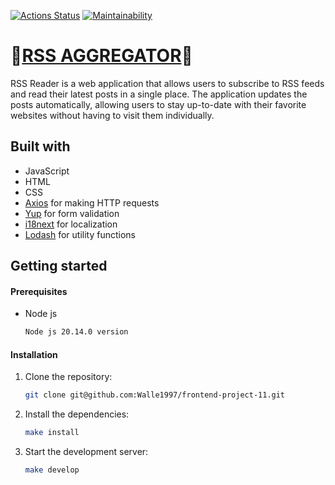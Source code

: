 [![Actions Status](https://github.com/Walle1997/frontend-project-11/actions/workflows/hexlet-check.yml/badge.svg)](https://github.com/Walle1997/frontend-project-11/actions)
[![Maintainability](https://api.codeclimate.com/v1/badges/0fa677088a3c75586629/maintainability)](https://codeclimate.com/github/Walle1997/frontend-project-11/maintainability)

# 🚀[RSS AGGREGATOR](https://frontend-project-11-5rch.onrender.com)🚀
RSS Reader is a web application that allows users to subscribe to RSS feeds and read their latest posts in a single place. The application updates the posts automatically, allowing users to stay up-to-date with their favorite websites without having to visit them individually.


## Built with

- JavaScript
- HTML
- CSS
- [Axios](https://github.com/axios/axios) for making HTTP requests
- [Yup](https://github.com/jquense/yup) for form validation
- [i18next](https://github.com/i18next/i18next) for localization
- [Lodash](https://lodash.com/) for utility functions

## Getting started

#### Prerequisites

* Node js 
  ```sh 
  Node js 20.14.0 version
  ```
#### Installation

1. Clone the repository:
   ```sh
   git clone git@github.com:Walle1997/frontend-project-11.git
2. Install the dependencies:
   ```sh
   make install
3. Start the development server:
     ```sh
    make develop